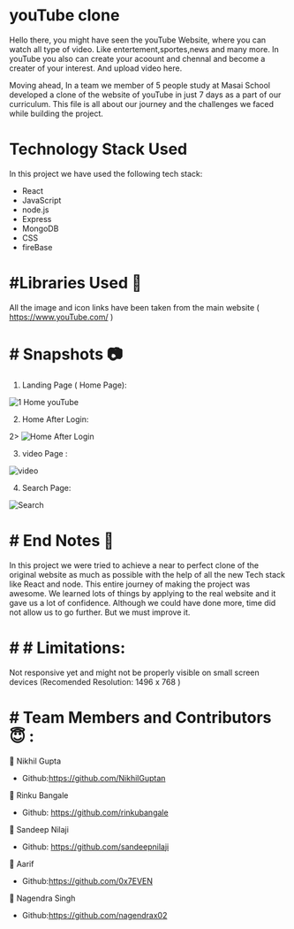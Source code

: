 # youTube clone

Hello there, you might have seen the youTube Website, where you can watch all type of video. Like entertement,sportes,news and many more. In youTube you also can create your acoount and chennal and become a creater of your interest. And upload video here.

Moving ahead, In a team we member of 5 people study at Masai School developed a clone of the website of youTube in just 7 days as a part of our curriculum. This file is all about our journey and the challenges we faced while building the project.

# Technology Stack Used
In this project we have used the following tech stack:
* React
* JavaScript
* node.js
* Express
* MongoDB
* CSS
* fireBase


# #Libraries Used 🌟

All the image and icon links have been taken from the main website ( https://www.youTube.com/ )

# # Snapshots 📷

1. Landing Page ( Home Page):

![1 Home youTube](https://drive.google.com/file/d/1YEd0drH02fpuDlSSarMRSMQe4Miulr9l/view?usp=sharing)

2. Home After Login:

2> ![Home After Login](https://drive.google.com/file/d/1nYwBSgQilMK65NXKZwpbV4yOfWGjT-Yc/view?usp=sharing)

3. video Page :

![video](https://drive.google.com/file/d/1Nd6bn6QvasRhoiMJQD1yVOK4m2mjDjoR/view?usp=sharing)

4. Search Page:

![Search](https://drive.google.com/file/d/10hIZhIBKyVzdlyvdnoTefzsRhtBGhe_q/view?usp=sharing)



# # End Notes 📑

In this project we were tried to achieve a near to perfect clone of the original website as much as possible with the help of all the new Tech stack like React and node.
This entire journey of making the project was awesome. We learned lots of things by applying to the real website and it gave us a lot of confidence. Although we could have done more, time did not allow us to go further. But we must improve it.


# # # Limitations:

Not responsive yet and might not be properly visible on small screen devices (Recomended Resolution: 1496 x 768 )


# # Team Members and Contributors 😇 :

👤 Nikhil Gupta
* Github:https://github.com/NikhilGuptan

👤 Rinku Bangale
* Github: https://github.com/rinkubangale

👤 Sandeep Nilaji
* Github: https://github.com/sandeepnilaji

👤 Aarif 
* Github:https://github.com/0x7EVEN

👤 Nagendra Singh
* Github:https://github.com/nagendrax02


